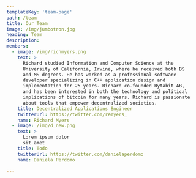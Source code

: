 ```yaml
---
templateKey: 'team-page'
path: /team
title: Our Team
image: /img/jumbotron.jpg
heading: Team
description: 
members:
  - image: /img/richmyers.png
    text: >
      Richard studied Information and Computer Science at the
      University of California, Irvine, where he received both BS
      and MS degrees. He has worked as a professional software
      developer specializing in C++ application design and
      implementation for 25 years. Richard co-founded Bytabit AB,
      and has been interested in both the technology and political
      implications of bitcoin for many years. Richard is passionate
      about tools that empower decentralized societies.
    title: Decentralized Applications Engineer
    twitterUrl: https://twitter.com/remyers_
    name: Richard Myers
  - image: /img/d_new.png
    text: >
      Lorem ipsum dolor
      sit amet
    title: Todo
    twitterUrl: https://twitter.com/danielaperdomo
    name: Daniela Perdomo

---
```

